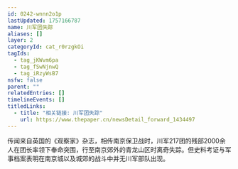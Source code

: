 ```yaml
---
id: 0242-wnnn2o1p
lastUpdated: 1757166787
name: 川军团失踪
aliases: []
layer: 2
categoryId: cat_r0rzgkOi
tagIds:
  - tag_jKWvm6pa
  - tag_fSwNjnwQ
  - tag_iRzyWsB7
nsfw: false
parent: ""
relatedEntries: []
timelineEvents: []
titledLinks:
  - title: "相关链接: 川军团失踪"
    url: https://www.thepaper.cn/newsDetail_forward_1434497
---
```


传闻来自英国的《观察家》杂志，相传南京保卫战时，川军217团的残部2000余人在团长率领下奉命突围，行至南京郊外的青龙山区时离奇失踪。但史料考证与军事档案表明在南京城以及城郊的战斗中并无川军部队出现。